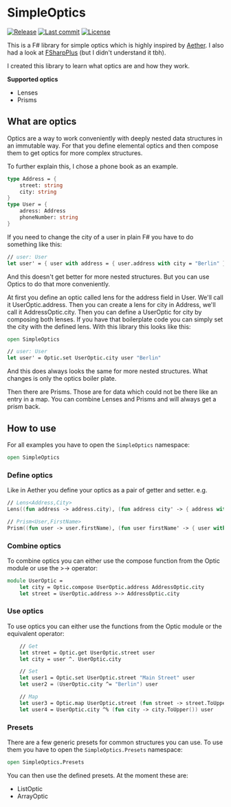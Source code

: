 # SimpleOptics

[![Release](https://img.shields.io/nuget/v/NicoVIII.SimpleOptics?style=flat-square)](https://www.nuget.org/packages/NicoVIII.SimpleOptics/)
[![Last commit](https://img.shields.io/github/last-commit/NicoVIII/SimpleOptics?style=flat-square)](https://github.com/NicoVIII/SimpleOptics/commits/)
[![License](https://img.shields.io/badge/license-MIT-blue.svg?style=flat-square)](LICENSE.txt)

This is a F# library for simple optics which is highly inspired by [Aether](https://github.com/xyncro/aether).
I also had a look at [FSharpPlus](https://github.com/fsprojects/FSharpPlus) (but I didn't understand it tbh).

I created this library to learn what optics are and how they work.

**Supported optics**
 * Lenses
 * Prisms

## What are optics

Optics are a way to work conveniently with deeply nested data structures in an immutable way.
For that you define elemental optics and then compose them to get optics for more complex structures.

To further explain this, I chose a phone book as an example.

```fsharp
type Address = {
    street: string
    city: string
}
type User = {
    adress: Address
    phoneNumber: string
}
```

If you need to change the city of a user in plain F# you have to do something like this:

```fsharp
// user: User
let user' = { user with address = { user.address with city = "Berlin" }}
```
And this doesn't get better for more nested structures. But you can use Optics to do that more conveniently.

At first you define an optic called lens for the address field in User. We'll call it UserOptic.address. Then you can create a lens for city in Address, we'll call it AddressOptic.city.
Then you can define a UserOptic for city by composing both lenses. If you have that boilerplate code you can simply set the city with the defined lens.
With this library this looks like this:
```fsharp
open SimpleOptics

// user: User
let user' = Optic.set UserOptic.city user "Berlin"
```
And this does always looks the same for more nested structures. What changes is only the optics boiler plate.

Then there are Prisms. Those are for data which could not be there like an entry in a map. You can combine Lenses and Prisms and will always get a prism back.

## How to use

For all examples you have to open the `SimpleOptics` namespace:
```fsharp
open SimpleOptics
```

### Define optics
Like in Aether you define your optics as a pair of getter and setter.
e.g.
```fsharp
// Lens<Address,City>
Lens((fun address -> address.city), (fun address city' -> { address with city = city'}))

// Prism<User,FirstName>
Prism((fun user -> user.firstName), (fun user firstName' -> { user with firstName = Some firstName' }))
```

### Combine optics

To combine optics you can either use the compose function from the Optic module or use the >-> operator:

```fsharp
module UserOptic =
    let city = Optic.compose UserOptic.address AddressOptic.city
    let street = UserOptic.address >-> AddressOptic.city
```

### Use optics

To use optics you can either use the functions from the Optic module or the equivalent operator:

```fsharp
    // Get
    let street = Optic.get UserOptic.street user
    let city = user ^. UserOptic.city

    // Set
    let user1 = Optic.set UserOptic.street "Main Street" user
    let user2 = (UserOptic.city ^= "Berlin") user

    // Map
    let user3 = Optic.map UserOptic.street (fun street -> street.ToUpper()) user
    let user4 = UserOptic.city ^% (fun city -> city.ToUpper()) user
```

### Presets

There are a few generic presets for common structures you can use. To use them you have
to open the `SimpleOptics.Presets` namespace:

```fsharp
open SimpleOptics.Presets
```

You can then use the defined presets. At the moment these are:

 * ListOptic
 * ArrayOptic
